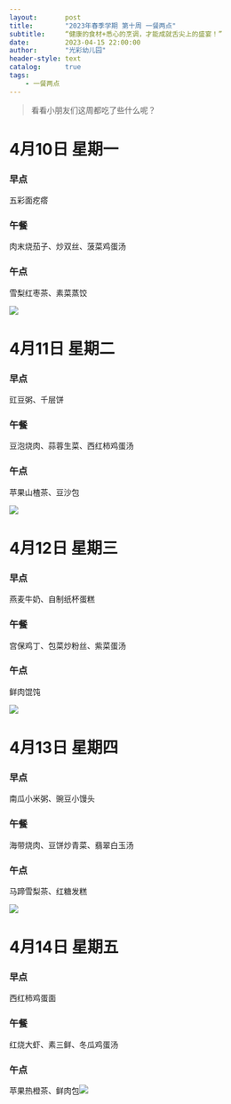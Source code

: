 ```yaml
---
layout:       post
title:        "2023年春季学期 第十周 一餐两点"
subtitle:     “健康的食材+悉心的烹调，才能成就舌尖上的盛宴！”
date:         2023-04-15 22:00:00
author:       "光彩幼儿园"
header-style: text
catalog:      true
tags:
    - 一餐两点
---
```


>   看看小朋友们这周都吃了些什么呢？

# 4月10日 星期一

### 早点

五彩面疙瘩

### 午餐

肉末烧茄子、炒双丝、菠菜鸡蛋汤

### 午点

雪梨红枣茶、素菜蒸饺

![](/img/in-post/meals/20dd633f0a0618d6d33a6fb0568619c6.jpeg)

# 4月11日 星期二

### 早点

豇豆粥、千层饼

### 午餐

豆泡烧肉、蒜蓉生菜、西红柿鸡蛋汤

### 午点

苹果山楂茶、豆沙包

![](/img/in-post/meals/d851d41634af5cd42b6d5b742200c139.jpeg)

# 4月12日 星期三

### 早点

燕麦牛奶、自制纸杯蛋糕

### 午餐

宫保鸡丁、包菜炒粉丝、紫菜蛋汤

### 午点

鲜肉馄饨

![](/img/in-post/meals/fe0c3434d12c1dd011a9fe3bbe52eeec.jpeg)

# 4月13日 星期四

### 早点

南瓜小米粥、豌豆小馒头

### 午餐

海带烧肉、豆饼炒青菜、翡翠白玉汤

### 午点

马蹄雪梨茶、红糖发糕

![](/img/in-post/meals/df0ee72e3e0bdbabc7a1efcb0380eed0.jpeg)

# 4月14日 星期五

### 早点

西红柿鸡蛋面

### 午餐

红烧大虾、素三鲜、冬瓜鸡蛋汤

### 午点

苹果热橙茶、鲜肉包![](/img/in-post/meals/ccdb989e8b5f6ea99ef20826c7b10666.jpeg)
